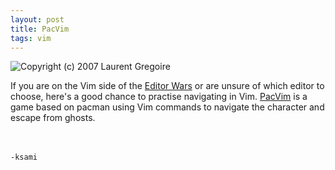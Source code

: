```yaml
---
layout: post
title: PacVim
tags: vim
---
```

![Copyright (c) 2007 Laurent Gregoire](http://www.vim.org/images/0xbabaf000l.png)

If you are on the Vim side of the [Editor Wars](http://http://en.wikipedia.org/wiki/Editor_war)
or are unsure of which editor to choose,
here's a good chance to practise navigating in Vim. [PacVim](https://github.com/jmoon018/PacVim) is a game based on pacman
using Vim commands to navigate the character and escape from ghosts.

<br><br>`-ksami`
